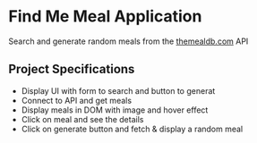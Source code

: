 # Find Me Meal Application

Search and generate random meals from the [themealdb.com](https://www.themealdb.com) API

## Project Specifications

- Display UI with form to search and button to generat
- Connect to API and get meals
- Display meals in DOM with image and hover effect
- Click on meal and see the details
- Click on generate button and fetch & display a random meal
